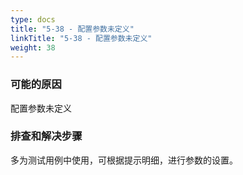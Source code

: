 ```yaml
---
type: docs
title: "5-38 - 配置参数未定义"
linkTitle: "5-38 - 配置参数未定义"
weight: 38
---
```


### 可能的原因

配置参数未定义

### 排查和解决步骤

多为测试用例中使用，可根据提示明细，进行参数的设置。

